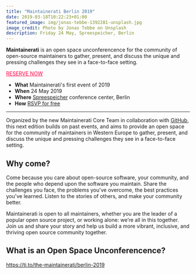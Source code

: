 ```yaml
---
title: "Maintainerati Berlin 2019"
date: 2019-03-18T10:22:23+01:00
featured_image: img/jonas-tebbe-1392281-unsplash.jpg
image_credit: Photo by Jonas Tebbe on Unsplash
description: Friday 24 May, Spreespeicher, Berlin
---
```


**Maintainerati** is an open space unconferencence for the community of open-source maintainers to gather, present, and discuss the unique and pressing challenges they see in a face-to-face setting.

<div class="tc"><a class="f6 link dim br1 ba bw1 ph3 pv2 mb2 dib" style="color:#FF0044;" href="https://ti.to/the-maintainerati/berlin-2019">RESERVE NOW</a></div>


- **What** Maintainerati's first event of 2019
- **When** 24 May 2019
- **Where** [Spreespeicher](https://goo.gl/maps/qktuE8DS4Bt) conference center, Berlin
- **How** [RSVP for free](https://ti.to/the-maintainerati/berlin-2019)

----

Organized by the new Maintainerati Core Team in collaboration with [GitHub](https://github.com), this next edition builds on past events, and aims to provide an open space for the community of maintainers in Western Europe to gather, present, and discuss the unique and pressing challenges they see in a face-to-face setting.

## Why come?

Come because you care about open-source software, your community, and the people who depend upon the software you maintain. Share the challenges you face, the problems you've overcome, the best practices you've learned. Listen to the stories of others, and make your community better.

Maintainerati is open to all maintainers, whether you are the leader of a popular open source project, or working alone: we’re all in this together. Join us and share your story and help us build a more vibrant, inclusive, and thriving open source community together.

## What is an Open Space Unconferencence?

https://ti.to/the-maintainerati/berlin-2019